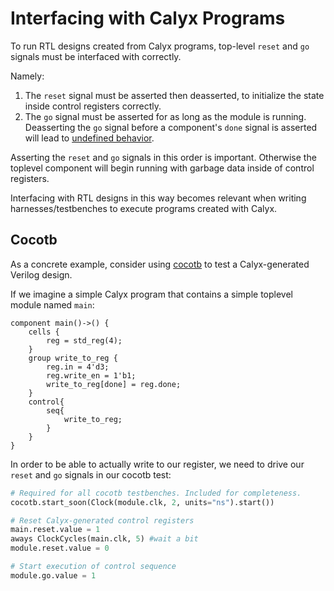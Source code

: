 # Interfacing with Calyx Programs

To run RTL designs created from Calyx programs, top-level `reset` and `go`
signals must be interfaced with correctly.

Namely:
1. The `reset` signal must be asserted then deasserted, to initialize the state inside
control registers correctly.
2. The `go` signal must be asserted for as long as the module is running. Deasserting
the `go` signal before a component's `done` signal is asserted will lead to
[undefined behavior][go-done].

Asserting the `reset` and `go` signals in this order is important. Otherwise the toplevel
component will begin running with garbage data inside of control registers.


Interfacing with RTL designs in this way becomes relevant when writing harnesses/testbenches
to execute programs created with Calyx.

## Cocotb

As a concrete example, consider using [cocotb][]
to test a Calyx-generated Verilog design.

If we imagine a simple Calyx program that contains a simple toplevel module named `main`:

```
component main()->() {
    cells {
        reg = std_reg(4);
    }
    group write_to_reg {
        reg.in = 4'd3;
        reg.write_en = 1'b1;
        write_to_reg[done] = reg.done;
    }
    control{
        seq{
            write_to_reg;
        }
    }
}
```

In order to be able to actually write to our register, we need to drive our `reset` and
`go` signals in our cocotb test:

```python
# Required for all cocotb testbenches. Included for completeness.
cocotb.start_soon(Clock(module.clk, 2, units="ns").start()) 

# Reset Calyx-generated control registers
main.reset.value = 1
aways ClockCycles(main.clk, 5) #wait a bit
module.reset.value = 0

# Start execution of control sequence
module.go.value = 1

```


[go-done]: ../lang/ref.md#the-go-done-interface
[cocotb]: https://www.cocotb.org/
